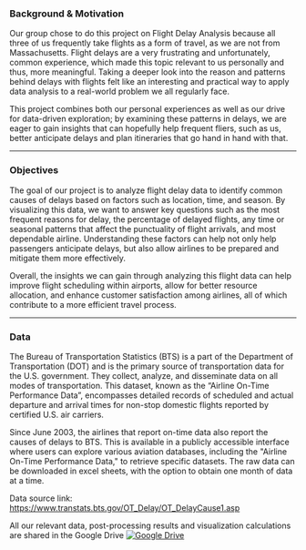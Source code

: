 ### Background & Motivation

Our group chose to do this project on Flight Delay Analysis because all three of us frequently take flights as a form of travel, as we are not from Massachusetts. Flight delays are a very frustrating and unfortunately, common experience, which made this topic relevant to us personally and thus, more meaningful. Taking a deeper look into the reason and patterns behind delays with flights felt like an interesting and practical way to apply data analysis to a real-world problem we all regularly face. 

This project combines both our personal experiences as well as our drive for data-driven exploration; by examining these patterns in delays, we are eager to gain insights that can hopefully help frequent fliers, such as us, better anticipate delays and plan itineraries that go hand in hand with that. 

<hr/>

### Objectives
The goal of our project is to analyze flight delay data to identify common causes of delays based on factors such as location, time, and season. By visualizing this data, we want to answer key questions such as the most frequent reasons for delay, the percentage of delayed flights, any time or seasonal patterns that affect the punctuality of flight arrivals, and most dependable airline. Understanding these factors can help not only help passengers anticipate delays, but also allow airlines to be prepared and mitigate them more effectively. 

Overall, the insights we can gain through analyzing this flight data can help improve flight scheduling within airports, allow for better resource allocation, and enhance customer satisfaction among airlines, all of which contribute to a more efficient travel process.

<hr/>

### Data

The Bureau of Transportation Statistics (BTS) is a part of the Department of Transportation (DOT) and is the primary source of transportation data for the U.S. government. They collect, analyze, and disseminate data on all modes of transportation. This dataset, known as the “Airline On-Time Performance Data”, encompasses detailed records of scheduled and actual departure and arrival times for non-stop domestic flights reported by certified U.S. air carriers. 

Since June 2003, the airlines that report on-time data also report the causes of delays to BTS. This is available in a publicly accessible interface where users can explore various aviation databases, including the "Airline On-Time Performance Data," to retrieve specific datasets. The raw data can be downloaded in excel sheets, with the option to obtain one month of data at a time.

Data source link: https://www.transtats.bts.gov/OT_Delay/OT_DelayCause1.asp


All our relevant data, post-processing results and visualization calculations are shared in the Google Drive [![Google Drive](https://kstatic.googleusercontent.com/files/d57b24106c34c7e50ef3d98423b94ddaf35ad2da73a9b9d4d12f52dbb9dd4c08c2957f6255ab8690d5ef0b32cff8287e09577d05e479d263e872160c4c9e8363)](https://drive.google.com/drive/folders/1eu0YRwYD_EdrSekpSoyEn7fc9JcEkizf?usp=sharing)



